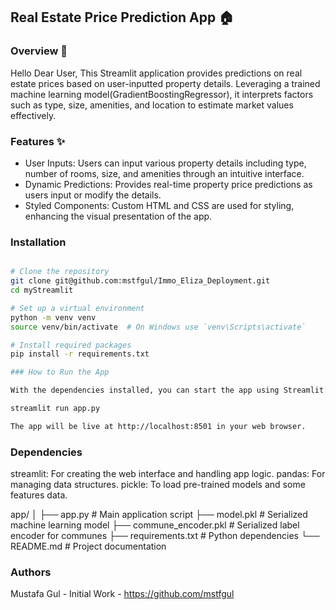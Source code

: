 ## Real Estate Price Prediction App 🏠

### Overview 📖

Hello Dear User,
This Streamlit application provides predictions on real estate prices based on user-inputted property details. Leveraging a trained machine learning model(GradientBoostingRegressor), it interprets factors such as type, size, amenities, and location to estimate market values effectively.

### Features ✨

- User Inputs: Users can input various property details including type, number of rooms, size, and amenities through an intuitive interface.
- Dynamic Predictions: Provides real-time property price predictions as users input or modify the details.
- Styled Components: Custom HTML and CSS are used for styling, enhancing the visual presentation of the app.

### Installation

```bash

# Clone the repository
git clone git@github.com:mstfgul/Immo_Eliza_Deployment.git
cd myStreamlit

# Set up a virtual environment 
python -m venv venv
source venv/bin/activate  # On Windows use `venv\Scripts\activate`

# Install required packages
pip install -r requirements.txt

### How to Run the App

With the dependencies installed, you can start the app using Streamlit:

streamlit run app.py

The app will be live at http://localhost:8501 in your web browser.

```

### Dependencies

streamlit: For creating the web interface and handling app logic.
pandas: For managing data structures.
pickle: To load pre-trained models and some features data.


app/
│
├── app.py               # Main application script
├── model.pkl            # Serialized machine learning model
├── commune_encoder.pkl  # Serialized label encoder for communes
├── requirements.txt     # Python dependencies
└── README.md            # Project documentation

### Authors

Mustafa Gul - Initial Work - https://github.com/mstfgul